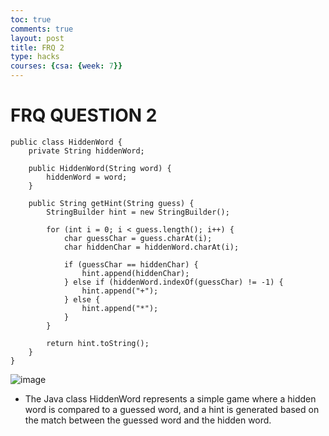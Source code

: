 ```yaml
---
toc: true
comments: true
layout: post
title: FRQ 2
type: hacks
courses: {csa: {week: 7}}
---
```

# FRQ QUESTION 2

```
public class HiddenWord {
    private String hiddenWord;

    public HiddenWord(String word) {
        hiddenWord = word;
    }

    public String getHint(String guess) {
        StringBuilder hint = new StringBuilder();

        for (int i = 0; i < guess.length(); i++) {
            char guessChar = guess.charAt(i);
            char hiddenChar = hiddenWord.charAt(i);

            if (guessChar == hiddenChar) {
                hint.append(hiddenChar); 
            } else if (hiddenWord.indexOf(guessChar) != -1) {
                hint.append("+"); 
            } else {
                hint.append("*"); 
            }
        }

        return hint.toString();
    }
}
```
![image](https://github.com/CoolCodingPeople/place/assets/96998793/b0bd4894-4025-4d09-b8af-d89eaa332d8e)
- The Java class HiddenWord represents a simple game where a hidden word is compared to a guessed word, and a hint is generated based on the match between the guessed word and the hidden word.
